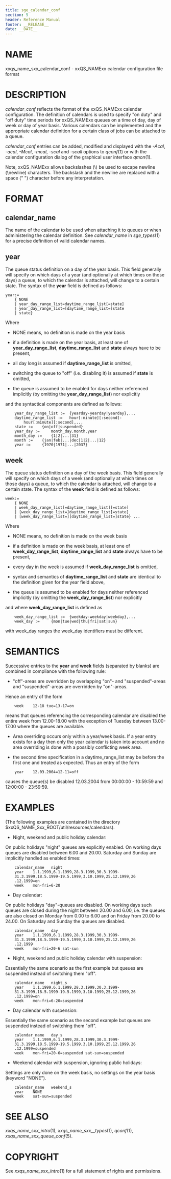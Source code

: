 ```yaml
---
title: sge_calendar_conf
section: 5
header: Reference Manual
footer: __RELEASE__
date: __DATE__
---
```


# NAME

xxqs_name_sxx_calendar_conf - xxQS_NAMExx calendar configuration file format

# DESCRIPTION

*calendar_conf* reflects the format of the xxQS_NAMExx calendar
configuration. The definition of calendars is used to specify "on duty"
and "off duty" time periods for xxQS_NAMExx queues on a time of day, day
of week or day of year basis. Various calendars can be implemented and
the appropriate calendar definition for a certain class of jobs can be
attached to a queue.

*calendar_conf* entries can be added, modified and displayed with the
*-Acal*, *-acal*, *-Mcal*, *-mcal*, *-scal* and *-scall* options to
*qconf*(1) or with the calendar configuration dialog of the graphical
user interface *qmon*(1).

Note, xxQS_NAMExx allows backslashes (\\) be used to escape newline
(\\newline) characters. The backslash and the newline are replaced with
a space (" ") character before any interpretation.

# FORMAT

## **calendar_name**

The name of the calendar to be used when attaching it to queues or when
administering the calendar definition. See *calendar_name* in
*sge_types*(1) for a precise definition of valid calendar names.

## **year**

The queue status definition on a day of the year basis. This field
generally will specify on which days of a year (and optionally at which
times on those days) a queue, to which the calendar is attached, will
change to a certain state. The syntax of the **year** field is defined
as follows:

    year:=
    	{ NONE
        | year_day_range_list=daytime_range_list[=state]
        | year_day_range_list=[daytime_range_list=]state
        | state}

Where

-   NONE means, no definition is made on the year basis

-   if a definition is made on the year basis, at least one of
    **year_day_range_list**, **daytime_range_list** and **state** always
    have to be present,

-   all day long is assumed if **daytime_range_list** is omitted,

-   switching the queue to "off" (i.e. disabling it) is assumed if
    **state** is omitted,

-   the queue is assumed to be enabled for days neither referenced
    implicitly (by omitting the **year_day_range_list**) nor explicitly

and the syntactical components are defined as follows:

    	year_day_range_list := 	{yearday-yearday|yearday},...
    	daytime_range_list := 	hour[:minute][:second]-
    	 	hour[:minute][:second],...
    	state := 	{on|off|suspended}
    	year_day := 	month_day.month.year
    	month_day := 	{1|2|...|31}
    	month := 	{jan|feb|...|dec|1|2|...|12}
    	year := 	{1970|1971|...|2037}

## **week**

The queue status definition on a day of the week basis. This field
generally will specify on which days of a week (and optionally at which
times on those days) a queue, to which the calendar is attached, will
change to a certain state. The syntax of the **week** field is defined
as follows:

    week:=
    	{ NONE 
        | week_day_range_list[=daytime_range_list][=state]
        | [week_day_range_list=]daytime_range_list[=state]
        | [week_day_range_list=][daytime_range_list=]state} ...

Where

-   NONE means, no definition is made on the week basis

-   if a definition is made on the week basis, at least one of
    **week_day_range_list**, **daytime_range_list** and **state** always
    have to be present,

-   every day in the week is assumed if **week_day_range_list** is
    omitted,

-   syntax and semantics of **daytime_range_list** and **state** are
    identical to the definition given for the year field above,

-   the queue is assumed to be enabled for days neither referenced
    implicitly (by omitting the **week_day_range_list**) nor explicitly

and where **week_day_range_list** is defined as

    	week_day_range_list := 	{weekday-weekday|weekday},...
    	week_day := 	{mon|tue|wed|thu|fri|sat|sun}

with week_day ranges the week_day identifiers must be different.

# SEMANTICS

Successive entries to the **year** and **week** fields (separated by
blanks) are combined in compliance with the following rule:

-   "off"-areas are overridden by overlapping "on"- and
    "suspended"-areas and "suspended"-areas are overridden by
    "on"-areas.

Hence an entry of the form

    	week 	12-18 tue=13-17=on

means that queues referencing the corresponding calendar are disabled
the entire week from 12.00-18.00 with the exception of Tuesday between
13.00-17.00 where the queues are available.

-   Area overriding occurs only within a year/week basis. If a year
    entry exists for a day then only the year calendar is taken into
    account and no area overriding is done with a possibly conflicting
    week area.

-   the second time specification in a daytime_range_list may be before
    the first one and treated as expected. Thus an entry of the form

<!-- -->

    	year 	12.03.2004=12-11=off 

causes the queue(s) be disabled 12.03.2004 from 00:00:00 - 10:59:59 and
12:00:00 - 23:59:59.

# EXAMPLES

(The following examples are contained in the directory
$xxQS_NAME_Sxx_ROOT/util/resources/calendars).

-   Night, weekend and public holiday calendar:

On public holidays "night" queues are explicitly enabled. On working
days queues are disabled between 6.00 and 20.00. Saturday and Sunday are
implicitly handled as enabled times:

    	calendar_name 	night
    	year 	1.1.1999,6.1.1999,28.3.1999,30.3.1999-
    	31.3.1999,18.5.1999-19.5.1999,3.10.1999,25.12.1999,26
    	.12.1999=on
    	week 	mon-fri=6-20

-   Day calendar:

On public holidays "day"-queues are disabled. On working days such
queues are closed during the night between 20.00 and 6.00, i.e. the
queues are also closed on Monday from 0.00 to 6.00 and on Friday from
20.00 to 24.00. On Saturday and Sunday the queues are disabled.

    	calendar_name 	day
    	year 	1.1.1999,6.1.1999,28.3.1999,30.3.1999-
    	31.3.1999,18.5.1999-19.5.1999,3.10.1999,25.12.1999,26
    	.12.1999
    	week 	mon-fri=20-6 sat-sun

-   Night, weekend and public holiday calendar with suspension:

Essentially the same scenario as the first example but queues are
suspended instead of switching them "off".

    	calendar_name 	night_s
    	year 	1.1.1999,6.1.1999,28.3.1999,30.3.1999-
    	31.3.1999,18.5.1999-19.5.1999,3.10.1999,25.12.1999,26
    	.12.1999=on
    	week 	mon-fri=6-20=suspended

-   Day calendar with suspension:

Essentially the same scenario as the second example but queues are
suspended instead of switching them "off".

    	calendar_name 	day_s
    	year 	1.1.1999,6.1.1999,28.3.1999,30.3.1999-
    	31.3.1999,18.5.1999-19.5.1999,3.10.1999,25.12.1999,26
    	.12.1999=suspended
    	week 	mon-fri=20-6=suspended sat-sun=suspended

-   Weekend calendar with suspension, ignoring public holidays:

Settings are only done on the week basis, no settings on the year basis
(keyword "NONE").

    	calendar_name 	weekend_s
    	year 	NONE
    	week 	sat-sun=suspended

# SEE ALSO

*xxqs_name_sxx_intro*(1), *xxqs_name_sxx\_\_types*(1), *qconf*(1),
*xxqs_name_sxx_queue_conf*(5).

# COPYRIGHT

See *xxqs_name_sxx_intro*(1) for a full statement of rights and
permissions.
